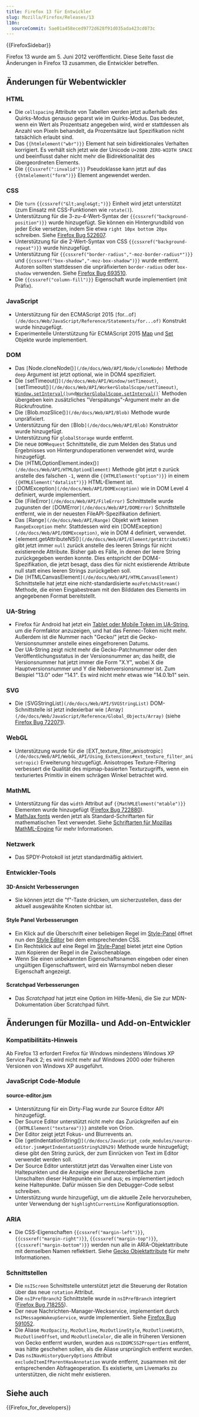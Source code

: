 ```yaml
---
title: Firefox 13 für Entwickler
slug: Mozilla/Firefox/Releases/13
l10n:
  sourceCommit: 5ae01a458eced9772d628f91d035ada423cd073c
---
```


{{FirefoxSidebar}}

Firefox 13 wurde am 5. Juni 2012 veröffentlicht. Diese Seite fasst die Änderungen in Firefox 13 zusammen, die Entwickler betreffen.

## Änderungen für Webentwickler

### HTML

- Die `cellspacing` Attribute von Tabellen werden jetzt außerhalb des Quirks-Modus genauso geparst wie im Quirks-Modus. Das bedeutet, wenn ein Wert als Prozentsatz angegeben wird, wird er stattdessen als Anzahl von Pixeln behandelt, da Prozentsätze laut Spezifikation nicht tatsächlich erlaubt sind.
- Das `{{htmlelement("wbr")}}` Element hat sein bidirektionales Verhalten korrigiert. Es verhält sich jetzt wie der Unicode `U+200B ZERO-WIDTH SPACE` und beeinflusst daher nicht mehr die Bidirektionalität des übergeordneten Elements.
- Die `{{Cssxref(":invalid")}}` Pseudoklasse kann jetzt auf das `{{htmlelement("form")}}` Element angewendet werden.

### CSS

- Die `turn` `{{cssxref("&lt;angle&gt;")}}` Einheit wird jetzt unterstützt (zum Einsatz mit CSS-Funktionen wie `rotate()`).
- Unterstützung für die 3-zu-4-Wert-Syntax der `{{cssxref("background-position")}}` wurde hinzugefügt. Sie können ein Hintergrundbild von jeder Ecke versetzen, indem Sie etwa `right 10px bottom 20px` schreiben. Siehe [Firefox Bug 522607](https://bugzil.la/522607).
- Unterstützung für die 2-Wert-Syntax von CSS `{{cssxref("background-repeat")}}` wurde hinzugefügt.
- Unterstützung für `{{cssxref("border-radius","-moz-border-radius*")}}` und `{{cssxref("box-shadow","-moz-box-shadow")}}` wurde entfernt. Autoren sollten stattdessen die unpräfixierten `border-radius` oder `box-shadow` verwenden. Siehe [Firefox Bug 693510](https://bugzil.la/693510).
- Die `{{cssxref("column-fill")}}` Eigenschaft wurde implementiert (mit Präfix).

### JavaScript

- Unterstützung für den ECMAScript 2015 `[`for...of`](/de/docs/Web/JavaScript/Reference/Statements/for...of)` Konstrukt wurde hinzugefügt.
- Experimentelle Unterstützung für ECMAScript 2015 [Map](/de/docs/Web/JavaScript/Reference/Global_Objects/Map) und [Set](/de/docs/Web/JavaScript/Reference/Global_Objects/Set) Objekte wurde implementiert.

### DOM

- Das `[`Node.cloneNode()`](/de/docs/Web/API/Node/cloneNode)` Methode `deep` Argument ist jetzt optional, wie in DOM4 spezifiziert.
- Die `[`setTimeout()`](/de/docs/Web/API/Window/setTimeout)`, `[`setTimeout()`](/de/docs/Web/API/WorkerGlobalScope/setTimeout)`, [`Window.setInterval()`](/de/docs/Web/API/Window/setInterval)`und`[`WorkerGlobalScope.setInterval()`](/de/docs/Web/API/WorkerGlobalScope/setInterval)` Methoden übergeben kein zusätzliches "Verspätungs"-Argument mehr an die Rückrufroutine.
- Die `[`Blob.mozSlice()`](/de/docs/Web/API/Blob)` Methode wurde unpräfixiert.
- Unterstützung für den `[`Blob`](/de/docs/Web/API/Blob)` Konstruktor wurde hinzugefügt.
- Unterstützung für `globalStorage` wurde entfernt.
- Die neue `DOMRequest` Schnittstelle, die zum Melden des Status und Ergebnisses von Hintergrundoperationen verwendet wird, wurde hinzugefügt.
- Die `[`HTMLOptionElement.index()`](/de/docs/Web/API/HTMLOptionElement)` Methode gibt jetzt `0` zurück anstelle des falschen `-1`, wenn die `{{HTMLElement("option")}}` in einem `{{HTMLElement("datalist")}}` HTML-Element ist.
- `[`DOMException`](/de/docs/Web/API/DOMException)` wie in DOM Level 4 definiert, wurde implementiert.
- Die `[`FileError`](/de/docs/Web/API/FileError)` Schnittstelle wurde zugunsten der `[`DOMError`](/de/docs/Web/API/DOMError)` Schnittstelle entfernt, wie in der neuesten FileAPI-Spezifikation definiert.
- Das `[`Range`](/de/docs/Web/API/Range)` Objekt wirft keinen `RangeException` mehr. Stattdessen wird ein `[`DOMException`](/de/docs/Web/API/DOMException)`, wie in DOM 4 definiert, verwendet.
- `[`element.getAttributeNS()`](/de/docs/Web/API/Element/getAttributeNS)` gibt jetzt immer `null` zurück anstelle des leeren Strings für nicht existierende Attribute. Bisher gab es Fälle, in denen der leere String zurückgegeben werden konnte. Dies entspricht der DOM4-Spezifikation, die jetzt besagt, dass dies für nicht existierende Attribute null statt eines leeren Strings zurückgeben soll.
- Die `[`HTMLCanvasElement`](/de/docs/Web/API/HTMLCanvasElement)` Schnittstelle hat jetzt eine nicht-standardisierte `mozFetchAsStream()` Methode, die einen Eingabestream mit den Bilddaten des Elements im angegebenen Format bereitstellt.

### UA-String

- Firefox für Android hat jetzt ein [Tablet oder Mobile Token im UA-String](/de/docs/Gecko_user_agent_string_reference#mobile_and_tablet_indicators), um die Formfaktor anzuzeigen, und hat das Fennec-Token nicht mehr. Außerdem ist die Nummer nach "Gecko/" jetzt die Gecko-Versionsnummer anstelle eines eingefrorenen Datums.
- Der UA-String zeigt nicht mehr die Gecko-Patchnummer oder den Veröffentlichungsstatus in der Versionsnummer an; das heißt, die Versionsnummer hat jetzt immer die Form "X.Y", wobei X die Hauptversionsnummer und Y die Nebenversionsnummer ist. Zum Beispiel "13.0" oder "14.1". Es wird nicht mehr etwas wie "14.0.1b1" sein.

### SVG

- Die `[`SVGStringList`](/de/docs/Web/API/SVGStringList)` DOM-Schnittstelle ist jetzt indexierbar wie `[`Array`](/de/docs/Web/JavaScript/Reference/Global_Objects/Array)` (siehe [Firefox Bug 722071](https://bugzil.la/722071)).

### WebGL

- Unterstützung wurde für die `[`EXT_texture_filter_anisotropic`](/de/docs/Web/API/WebGL_API/Using_Extensions#ext_texture_filter_anisotropic)` Erweiterung hinzugefügt. Anisotropes Texture-Filtering verbessert die Qualität des mipmap-basierten Texturzugriffs, wenn ein texturiertes Primitiv in einem schrägen Winkel betrachtet wird.

### MathML

- Unterstützung für das `width` Attribut auf `{{MathMLElement("mtable")}}` Elementen wurde hinzugefügt ([Firefox Bug 722880](https://bugzil.la/722880)).
- [MathJax fonts](https://docs.mathjax.org/en/latest/output/fonts.html) werden jetzt als Standard-Schriftarten für mathematischen Text verwendet. Siehe [Schriftarten für Mozillas MathML-Engine](/de/docs/Mozilla_MathML_Project/Fonts) für mehr Informationen.

### Netzwerk

- Das SPDY-Protokoll ist jetzt standardmäßig aktiviert.

### Entwickler-Tools

#### 3D-Ansicht Verbesserungen

- Sie können jetzt die "f"-Taste drücken, um sicherzustellen, dass der aktuell ausgewählte Knoten sichtbar ist.

#### Style Panel Verbesserungen

- Ein Klick auf die Überschrift einer beliebigen Regel im [Style-Panel](https://firefox-source-docs.mozilla.org/devtools-user/page_inspector/index.html#css-pane) öffnet nun den [Style Editor](https://firefox-source-docs.mozilla.org/devtools-user/style_editor/index.html) bei dem entsprechenden CSS.
- Ein Rechtsklick auf eine Regel im [Style-Panel](https://firefox-source-docs.mozilla.org/devtools-user/page_inspector/index.html#css-pane) bietet jetzt eine Option zum Kopieren der Regel in die Zwischenablage.
- Wenn Sie einen unbekannten Eigenschaftsnamen eingeben oder einen ungültigen Eigenschaftswert, wird ein Warnsymbol neben dieser Eigenschaft angezeigt.

#### Scratchpad Verbesserungen

- Das _Scratchpad_ hat jetzt eine Option im Hilfe-Menü, die Sie zur MDN-Dokumentation über Scratchpad führt.

## Änderungen für Mozilla- und Add-on-Entwickler

### Kompatibilitäts-Hinweis

Ab Firefox 13 erfordert Firefox für Windows mindestens Windows XP Service Pack 2; es wird nicht mehr auf Windows 2000 oder früheren Versionen von Windows XP ausgeführt.

### JavaScript Code-Module

#### source-editor.jsm

- Unterstützung für ein Dirty-Flag wurde zur Source Editor API hinzugefügt.
- Der Source Editor unterstützt nicht mehr das Zurückgreifen auf ein `{{HTMLElement("textarea")}}` anstelle von Orion.
- Der Editor zeigt jetzt Fokus- und Blurrevents an.
- Die `[`getIndentationString()`](/de/docs/JavaScript_code_modules/source-editor.jsm#getIndentationString%28%29)` Methode wurde hinzugefügt; diese gibt den String zurück, der zum Einrücken von Text im Editor verwendet werden soll.
- Der Source Editor unterstützt jetzt das Verwalten einer Liste von Haltepunkten und die Anzeige einer Benutzeroberfläche zum Umschalten dieser Haltepunkte ein und aus; es implementiert jedoch keine Haltepunkte. Dafür müssen Sie den Debugger-Code selbst schreiben.
- Unterstützung wurde hinzugefügt, um die aktuelle Zeile hervorzuheben, unter Verwendung der `highlightCurrentLine` Konfigurationsoption.

### ARIA

- Die CSS-Eigenschaften `{{cssxref("margin-left")}}`, `{{cssxref("margin-right")}}`, `{{cssxref("margin-top")}}`, `{{cssxref("margin-bottom")}}` werden nun alle in ARIA-Objektattribute mit demselben Namen reflektiert. Siehe [Gecko Objektattribute](/de/docs/Accessibility/AT-APIs/Gecko/Attrs) für mehr Informationen.

### Schnittstellen

- Die `nsIScreen` Schnittstelle unterstützt jetzt die Steuerung der Rotation über das neue `rotation` Attribut.
- Die `nsIPrefBranch2` Schnittstelle wurde in `nsIPrefBranch` integriert ([Firefox Bug 718255](https://bugzil.la/718255)).
- Der neue Nachrichten-Manager-Weckservice, implementiert durch `nsIMessageWakeupService`, wurde implementiert. Siehe [Firefox Bug 591052](https://bugzil.la/591052).
- Die Aliase `MozOpacity`, `MozOutline`, `MozOutlineStyle`, `MozOutlineWidth`, `MozOutlineOffset`, und `MozOutlineColor`, die alle in früheren Versionen von Gecko entfernt wurden, wurden aus `nsIDOMCSS2Properties` entfernt, was hätte geschehen sollen, als die Aliase ursprünglich entfernt wurden.
- Das `nsINavHistoryQueryOptions` Attribut `excludeItemIfParentHasAnnotation` wurde entfernt, zusammen mit der entsprechenden Abfrageoperation. Es existierte, um Livemarks zu unterstützen, die nicht mehr existieren.

## Siehe auch

{{Firefox_for_developers}}
